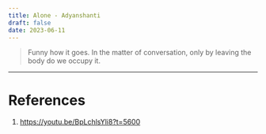 ```yaml
---
title: Alone - Adyanshanti
draft: false
date: 2023-06-11
---
```


> Funny how it goes. In the matter of conversation, only by leaving the body do we occupy it. 




---
# References
1. https://youtu.be/BpLchlsYli8?t=5600